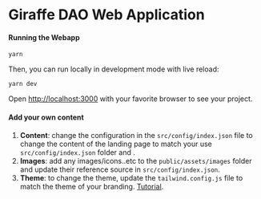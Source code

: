 # Giraffe DAO Web Application

#### Running the Webapp
```
yarn
```

Then, you can run locally in development mode with live reload:

```
yarn dev
```

Open <http://localhost:3000> with your favorite browser to see your project.

#### Add your own content

 1. **Content**: change the configuration in the ```src/config/index.json``` file to change the content of the landing page to match your use ```src/config/index.json```  folder and .
 2. **Images**:  add any images/icons..etc to the ```public/assets/images```  folder and update their reference source in ```src/config/index.json```.
 3. **Theme**:  to change the theme, update the ```tailwind.config.js```  file to match the theme of your branding. [Tutorial](https://tailwindcss.com/docs/configuration).